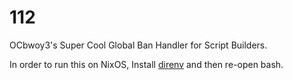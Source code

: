 # 112
OCbwoy3's Super Cool Global Ban Handler for Script Builders.

In order to run this on NixOS, Install [direnv](https://direnv.net/docs/hook.html) and then re-open bash.
